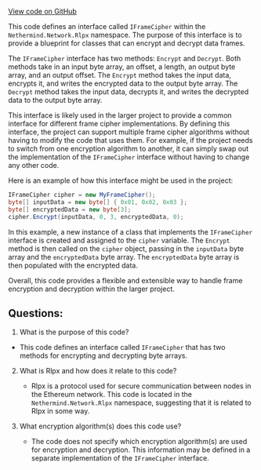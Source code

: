 [View code on GitHub](https://github.com/nethermindeth/nethermind/Nethermind.Network/Rlpx/IFrameCipher.cs)

This code defines an interface called `IFrameCipher` within the `Nethermind.Network.Rlpx` namespace. The purpose of this interface is to provide a blueprint for classes that can encrypt and decrypt data frames. 

The `IFrameCipher` interface has two methods: `Encrypt` and `Decrypt`. Both methods take in an input byte array, an offset, a length, an output byte array, and an output offset. The `Encrypt` method takes the input data, encrypts it, and writes the encrypted data to the output byte array. The `Decrypt` method takes the input data, decrypts it, and writes the decrypted data to the output byte array. 

This interface is likely used in the larger project to provide a common interface for different frame cipher implementations. By defining this interface, the project can support multiple frame cipher algorithms without having to modify the code that uses them. For example, if the project needs to switch from one encryption algorithm to another, it can simply swap out the implementation of the `IFrameCipher` interface without having to change any other code. 

Here is an example of how this interface might be used in the project:

```csharp
IFrameCipher cipher = new MyFrameCipher();
byte[] inputData = new byte[] { 0x01, 0x02, 0x03 };
byte[] encryptedData = new byte[3];
cipher.Encrypt(inputData, 0, 3, encryptedData, 0);
```

In this example, a new instance of a class that implements the `IFrameCipher` interface is created and assigned to the `cipher` variable. The `Encrypt` method is then called on the `cipher` object, passing in the `inputData` byte array and the `encryptedData` byte array. The `encryptedData` byte array is then populated with the encrypted data. 

Overall, this code provides a flexible and extensible way to handle frame encryption and decryption within the larger project.
## Questions: 
 1. What is the purpose of this code?
   - This code defines an interface called `IFrameCipher` that has two methods for encrypting and decrypting byte arrays.

2. What is Rlpx and how does it relate to this code?
   - Rlpx is a protocol used for secure communication between nodes in the Ethereum network. This code is located in the `Nethermind.Network.Rlpx` namespace, suggesting that it is related to Rlpx in some way.

3. What encryption algorithm(s) does this code use?
   - The code does not specify which encryption algorithm(s) are used for encryption and decryption. This information may be defined in a separate implementation of the `IFrameCipher` interface.